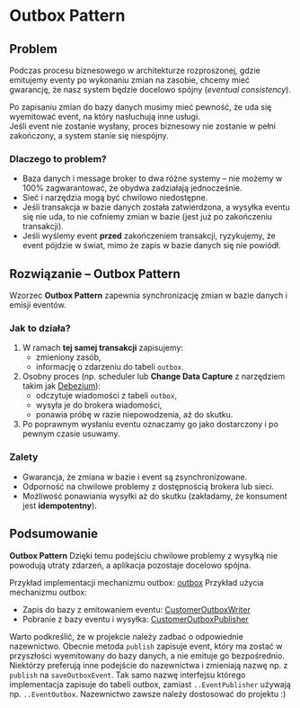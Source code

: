 # Outbox Pattern

## Problem

Podczas procesu biznesowego w architekturze rozproszonej, gdzie emitujemy eventy po wykonaniu zmian na zasobie, chcemy mieć gwarancję, że nasz system będzie docelowo spójny (*eventual consistency*).

Po zapisaniu zmian do bazy danych musimy mieć pewność, że uda się wyemitować event, na który nasłuchują inne usługi.  
Jeśli event nie zostanie wysłany, proces biznesowy nie zostanie w pełni zakończony, a system stanie się niespójny.

### Dlaczego to problem?

- Baza danych i message broker to dwa różne systemy – nie możemy w 100% zagwarantować, że obydwa zadziałają jednocześnie.
- Sieć i narzędzia mogą być chwilowo niedostępne.
- Jeśli transakcja w bazie danych została zatwierdzona, a wysyłka eventu się nie uda, to nie cofniemy zmian w bazie (jest już po zakończeniu transakcji).
- Jeśli wyślemy event **przed** zakończeniem transakcji, ryzykujemy, że event pójdzie w świat, mimo że zapis w bazie danych się nie powiódł.

## Rozwiązanie – Outbox Pattern

Wzorzec **Outbox Pattern** zapewnia synchronizację zmian w bazie danych i emisji eventów.

### Jak to działa?

1. W ramach **tej samej transakcji** zapisujemy:
    - zmieniony zasób,
    - informację o zdarzeniu do tabeli `outbox`.
2. Osobny proces (np. scheduler lub **Change Data Capture** z narzędziem takim jak [Debezium](https://debezium.io/)):
    - odczytuje wiadomości z tabeli `outbox`,
    - wysyła je do brokera wiadomości,
    - ponawia próbę w razie niepowodzenia, aż do skutku.
3. Po poprawnym wysłaniu eventu oznaczamy go jako dostarczony i po pewnym czasie usuwamy.

### Zalety

- Gwarancja, że zmiana w bazie i event są zsynchronizowane.
- Odporność na chwilowe problemy z dostępnością brokera lub sieci.
- Możliwość ponawiania wysyłki aż do skutku (zakładamy, że konsument jest **idempotentny**).

## Podsumowanie

**Outbox Pattern** Dzięki temu podejściu chwilowe problemy z wysyłką nie powodują utraty zdarzeń, a aplikacja pozostaje docelowo spójna.

Przykład implementacji mechanizmu outbox: [outbox](common/src/test/java/pl/kopytka/common/outbox)
Przykład użycia mechanizmu outbox: 
* Zapis do bazy z emitowaniem eventu: [CustomerOutboxWriter](customer-service/src/main/java/pl/kopytka/customer/messaging/CustomerOutboxWriter.java)
* Pobranie z bazy eventu i wysyłka: [CustomerOutboxPublisher](customer-service/src/main/java/pl/kopytka/customer/messaging/CustomerOutboxPublisher.java)


Warto podkreślić, że w projekcie należy zadbać o odpowiednie nazewnictwo.
Obecnie metoda `publish` zapisuje event, który ma zostać w przyszłości wyemitowany do bazy danych, a nie emituje go bezpośrednio.
Niektórzy preferują inne podejście do nazewnictwa i zmieniają nazwę np. z `publish` na `saveOutboxEvent`.
Tak samo nazwę interfejsu którego implementacja zapisuje do tabeli outbox, zamiast `..EventPublisher` używają np. `..EventOutbox`. 
Nazewnictwo zawsze należy dostosować do projektu :) 
